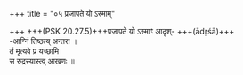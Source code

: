 +++
title = "०५ प्रजापते यो ऽस्माम्"

+++
+++(PSK 20.27.5)+++प्रजापते यो ऽस्माꣳ आदृश्- +++(ādṛśā)+++  
-आग्निं तिष्ठत्य् अन्तरा ।  
तं मृत्यवे प्र यच्छामि  
स रुद्रस्यास्त्व् आखणः ॥